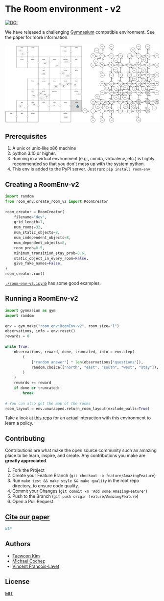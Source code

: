 # The Room environment - v2

[![DOI](https://img.shields.io/badge/Paper-PDF-red.svg)]()

We have released a challenging [Gymnasium](https://www.gymlibrary.dev/) compatible
environment. See the paper for more information.

<img src="figures/room-layout-xl.png" alt="" style="width: 50%;"/><img src="figures/room-layout-kg-xl.png" alt="" style="width: 50%;"/>

## Prerequisites

1. A unix or unix-like x86 machine
1. python 3.10 or higher.
1. Running in a virtual environment (e.g., conda, virtualenv, etc.) is highly recommended so that you don't mess up with the system python.
1. This env is added to the PyPI server. Just run: `pip install room-env`

## Creating a RoomEnv-v2

```python
import random
from room_env.create_room_v2 import RoomCreator

room_creator = RoomCreator(
    filename="dev",
    grid_length=7,
    num_rooms=32,
    num_static_objects=8,
    num_independent_objects=8,
    num_dependent_objects=8,
    room_prob=0.5,
    minimum_transition_stay_prob=0.6,
    static_object_in_every_room=False,
    give_fake_names=False,
)
room_creator.run()
```

[`./room-env-v2.ipynb`](./room-env-v2.ipynb) has some good examples.

## Running a RoomEnv-v2

```python
import gymnasium as gym
import random

env = gym.make("room_env:RoomEnv-v2", room_size="l")
observations, info = env.reset()
rewards = 0

while True:
    observations, reward, done, truncated, info = env.step(
        (
            ["random answer"] * len(observations["questions"]),
            random.choice(["north", "east", "south", "west", "stay"]),
        )
    )
    rewards += reward
    if done or truncated:
        break

# You can also get the map of the rooms
room_layout = env.unwrapped.return_room_layout(exclude_walls=True)
```

Take a look at [this repo](https://github.com/humemai/humemai) for an actual
interaction with this environment to learn a policy.

## Contributing

Contributions are what make the open source community such an amazing place to be learn,
inspire, and create. Any contributions you make are **greatly appreciated**.

1. Fork the Project
1. Create your Feature Branch (`git checkout -b feature/AmazingFeature`)
1. Run `make test && make style && make quality` in the root repo directory,
   to ensure code quality.
1. Commit your Changes (`git commit -m 'Add some AmazingFeature'`)
1. Push to the Branch (`git push origin feature/AmazingFeature`)
1. Open a Pull Request

## [Cite our paper](WIP)

```bibtex
WIP
```

## Authors

- [Taewoon Kim](https://taewoon.kim/)
- [Michael Cochez](https://www.cochez.nl/)
- [Vincent Francois-Lavet](http://vincent.francois-l.be/)

## License

[MIT](https://choosealicense.com/licenses/mit/)
